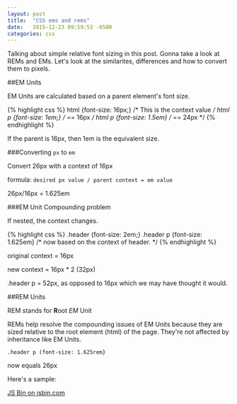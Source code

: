 ```yaml
---
layout: post
title:  "CSS ems and rems"
date:   2015-12-23 09:59:53 -0500
categories: css
---
```


Talking about simple relative font sizing in this post. Gonna take a look at REMs and EMs. Let's look at the similarites, differences and how to convert them to pixels.

##EM Units

EM Units are calculated based on a parent element's font size.

{% highlight css %}
html {font-size: 16px;} /* This is the context value */
html p {font-size: 1em;} /* == 16px */
html p {font-size: 1.5em} /* == 24px */
{% endhighlight %}

If the parent is 16px, then 1em is the equivalent size.


###Converting `px` to `em`

Convert 26px with a context of 16px

formula: `desired px value / parent context = em value`

26px/16px = 1.625em

###EM Unit Compounding problem

If nested, the context changes.

{% highlight css %}
.header {font-size: 2em;}
.header p {font-size: 1.625em} /* now based on the context of header.  */
{% endhighlight %}

original context = 16px

new context = 16px * 2 (32px)

.header p = 52px, as opposed to 16px which we may have thought it would.


##REM Units

REM stands for **R**oot *EM* Unit

REMs help resolve the compounding issues of EM Units because they are sized relative to the root element (html) of the page. They're not affected by inheritance like EM Units.

`.header p (font-size: 1.625rem}`

now equals 26px

Here's a sample:

<a class="jsbin-embed" href="http://jsbin.com/depedubixi/embed?html,css,output">JS Bin on jsbin.com</a><script src="http://static.jsbin.com/js/embed.min.js?3.35.5"></script>
